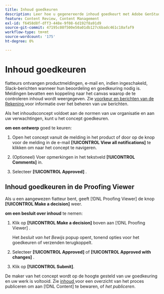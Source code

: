 ```yaml
---
title: Inhoud goedkeuren
description: Leer hoe u gegenereerde inhoud goedkeurt met Adobe GenStudio for Performance Marketing.
feature: Content Review, Content Management
exl-id: f6458d8f-dff3-448e-9f08-6d192f8a91d9
source-git-commit: 47195c08f500e50a01db127c6badc461c10afaf9
workflow-type: tm+mt
source-wordcount: '175'
ht-degree: 0%

---
```


# Inhoud goedkeuren

fiatteurs ontvangen productmeldingen, e-mail en, indien ingeschakeld, Slack-berichten wanneer hun beoordeling en goedkeuring nodig is. Meldingen bevatten een koppeling naar het canvas waarop de te controleren inhoud wordt weergegeven. Zie [ voorkeur en berichten van de Rekening ](https://experienceleague.adobe.com/en/docs/core-services/interface/features/account-preferences) voor informatie over het beheren van uw berichten.

Als het inhoudsconcept voldoet aan de normen van uw organisatie en aan uw verwachtingen, kunt u het concept goedkeuren.

**om een ontwerp** goed te keuren:

1. Open het concept vanuit de melding in het product of door op de knop voor de melding in de e-mail **[!UICONTROL View all notifications]** te klikken om naar het concept te navigeren.

1. (Optioneel) Voer opmerkingen in het tekstveld **[!UICONTROL Comments]** in.

1. Selecteer **[!UICONTROL Approved]** .

## Inhoud goedkeuren in de Proofing Viewer

Als u een aangewezen fiatteur bent, geeft [!DNL Proofing Viewer] de knop **[!UICONTROL Make a decision]** weer.

**om een besluit over inhoud** te nemen:

1. Klik op **[!UICONTROL Make a decision]** boven aan [!DNL Proofing Viewer] .

   Het _besluit van het Bewijs_ popup opent, tonend opties voor het goedkeuren of verzenden terugkoppelt.

1. Selecteer **[!UICONTROL Approved]** of **[!UICONTROL Approved with changes]** .

1. Klik op **[!UICONTROL Submit]**.

De maker van het concept wordt op de hoogte gesteld van uw goedkeuring en uw werk is voltooid. Zie [ inhoud ](/help/user-guide/approvals/publish-content.md) voor een overzicht van het proces publiceren om aan [!DNL Content] te bewaren, of _het publiceren_.
